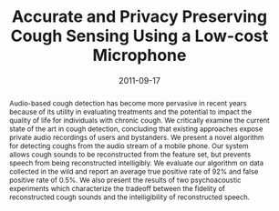 ---
abstract: |-
  Audio-based cough detection has become more pervasive in recent years because of its utility in evaluating treatments and the potential to impact the quality of life for individuals with chronic cough. We critically examine the current state of the art in cough detection, concluding that existing approaches expose private audio recordings of users and bystanders. We present a novel algorithm for detecting coughs from the audio stream of a mobile phone. Our system allows cough sounds to be reconstructed from the feature set, but prevents speech from being reconstructed intelligibly. We evaluate our algorithm on data collected in the wild and report an average true positive rate of 92% and false positive rate of 0.5%. We also present the results of two psychoacoustic experiments which characterize the tradeoff between the fidelity of reconstructed cough sounds and the intelligibility of reconstructed speech.
authors:
- larson
- lee
- liu
- Margaret Rosenfeld
- patel
bibtex: |-
  @inproceedings{Larson:2011:APP:2030112.2030163,
   author = {Larson, Eric C. and Lee, TienJui and Liu, Sean and Rosenfeld, Margaret and Patel, Shwetak N.},
   title = {Accurate and Privacy Preserving Cough Sensing Using a Low-cost Microphone},
   booktitle = {Proceedings of the 13th International Conference on Ubiquitous Computing},
   series = {UbiComp '11},
   year = {2011},
   isbn = {978-1-4503-0630-0},
   location = {Beijing, China},
   pages = {375--384},
   numpages = {10},
   url = {http://doi.acm.org/10.1145/2030112.2030163},
   doi = {10.1145/2030112.2030163},
   acmid = {2030163},
   publisher = {ACM},
   address = {New York, NY, USA},
   keywords = {cough detection, health, mobile phones, privacy, sensing, signal processing},
  }
caption: ''
citation: |-
  Eric C. Larson, TienJui Lee, Sean Liu, Margaret Rosenfeld, and Shwetak N. Patel. 2011. Accurate and privacy preserving cough sensing using a low-cost microphone.  In Proceedings of the 13th international conference on Ubiquitous computing (UbiComp '11). ACM, New York, NY, USA,  375-384. DOI=http://dx.doi.org/10.1145/2030112.2030163
conference: ACM International Joint Conference on Pervasive and Ubiquitous Computing
  (UbiComp), 2011
date: '2011-09-17'
image: ''
pdf: /pdfs/accurate-and.pdf
thumbnail: ''
title: Accurate and Privacy Preserving Cough Sensing Using a Low-cost Microphone
video: ''
video_embed: ''
redirect_from: /projects/CoughSense/
---